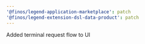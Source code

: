 ```yaml
---
'@finos/legend-application-marketplace': patch
'@finos/legend-extension-dsl-data-product': patch
---
```


Added terminal request flow to UI
